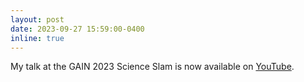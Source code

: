 ```yaml
---
layout: post
date: 2023-09-27 15:59:00-0400
inline: true
---
```


My talk at the GAIN 2023 Science Slam is now available on [YouTube](https://youtu.be/n6GFh_AgxII).